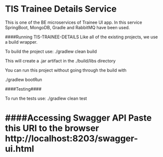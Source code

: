 # TIS Trainee Details Service

This is one of the BE microservices of Trainee UI app. In this service SpringBoot, MongoDB, Gradle and RabbitMQ have been used.

####Running TIS-TRAINEE-DETAILS Like all of the existing projects, we use a build wrapper.

To build the project use: ./gradlew clean build

This will create a .jar artifact in the ./build/libs directory

You can run this project without going through the build with

./gradlew bootRun

####Testing####

To run the tests use: ./gradlew clean test

####Accessing Swagger API 
Paste this URI to the browser http://localhost:8203/swagger-ui.html 
=======

